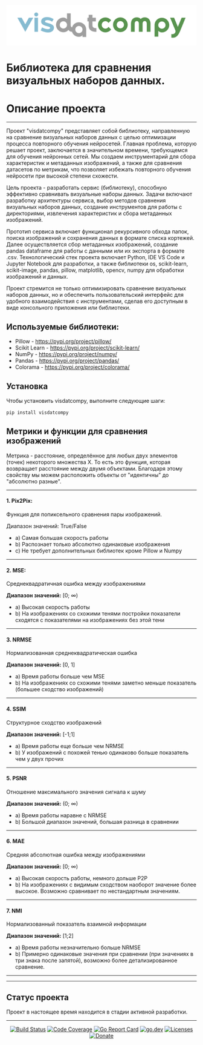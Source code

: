 ![Alt text](static/logo.png)
# Библиотека для сравнения визуальных наборов данных.

# Описание проекта
___
Проект "visdatcompy" представляет собой библиотеку, направленную на сравнение визуальных наборов данных с целью оптимизации процесса повторного обучения нейросетей. Главная проблема, которую решает проект, заключается в значительном времени, требующемся для обучения нейронных сетей. Мы создаем инструментарий для сбора характеристик и метаданных изображений, а также для сравнения датасетов по метрикам, что позволяет избежать повторного обучения нейросети при высокой степени схожести.

Цель проекта - разработать сервис (библиотеку), способную эффективно сравнивать визуальные наборы данных. Задачи включают разработку архитектуры сервиса, выбор методов сравнения визуальных наборов данных, создание инструментов для работы с директориями, извлечения характеристик и сбора метаданных изображений.

Прототип сервиса включает функционал рекурсивного обхода папок, поиска изображений и сохранения данных в формате списка кортежей. Далее осуществляется сбор метаданных изображений, создание pandas dataframe для работы с данными или их экспорта в формате .csv. Технологический стек проекта включает Python, IDE VS Code и Jupyter Notebook для разработки, а также библиотеки os, scikit-learn, scikit-image, pandas, pillow, matplotlib, opencv, numpy для обработки изображений и данных.

Проект стремится не только оптимизировать сравнение визуальных наборов данных, но и обеспечить пользовательский интерфейс для удобного взаимодействия с инструментами, сделав его доступным в виде консольного приложения или библиотеки.

## Используемые библиотеки:

-   Pillow - https://pypi.org/project/pillow/
-   Scikit Learn - https://pypi.org/project/scikit-learn/
-   NumPy - https://pypi.org/project/numpy/
-   Pandas - https://pypi.org/project/pandas/
-   Colorama - https://pypi.org/project/colorama/

## Установка

Чтобы установить visdatcompy, выполните следующие шаги:

```bash
pip install visdatcompy
```
## Метрики и функции для сравнения изображений
Метрика - расстояние, определённое для любых двух элементов (точек) некоторого множества X. То есть это функция, которая возвращает расстояние между двумя объектами. Благодаря этому свойству мы можем расположить объекты от "идентичны" до "абсолютно разные".
___

#### 1. Pix2Pix:
 Функция для попиксельного сравнения пары изображений.

Диапазон значений: True/False
- a) Самая большая скорость работы
- b) Распознает только абсолютно одинаковые изображения
- c) Не требует дополнительных библиотек кроме Pillow и Numpy
___
#### 2. MSE:
Среднеквадратичная ошибка между изображениями</p>
**Диапазон значений:** [0; ∞)
- a) Высокая скорость работы
- b) На изображениях со схожими тенями постройки показатели сходятся с показателями на изображениях без этой тени
___
#### 3. NRMSE
Нормализованная среднеквадратическая ошибка

**Диапазон значений:** [0, 1]
  - a) Время работы больше чем MSE
  - b) На изображениях со схожими тенями заметно меньше показатель (большее сходство изображений)
___
#### 4. SSIM
Структурное сходство изображений

 **Диапазон значений:** [-1;1]
  - a) Время работы еще больше чем NRMSE
  - b) У изображений с похожей тенью одинаково больше показатель чем у двух прочих
___
#### 5. PSNR
Отношение максимального значения сигнала к шуму

**Диапазон значений:** (0; ∞)
  - a) Время работы наравне с NRMSE
  - b) Большой диапазон значений, большая разница в сравнении
___
#### 6. MAE
Средняя абсолютная ошибка между изображениями

**Диапазон значений:** [0; ∞)
  - a) Высокая скорость работы, немного дольше P2P
  - b) На изображениях с видимым сходством наоборот значение более высокое. Возможно сравнивает по нестандартным значениям.
___
#### 7. NMI
Нормализованный показатель взаимной информации

**Диапазон значений:** [1;2]
  - a) Время работы незначительно больше NRMSE
  - b) Примерно одинаковые значения при сравнении (при значениях в три знака после запятой), возможно более детализированное сравнение.
___

___
## Статус проекта
Проект в настоящее время находится в стадии активной разработки.
___
<p align="center">
    <a href="https://github.com/xuri/excelize/actions/workflows/go.yml"><img src="https://github.com/xuri/excelize/actions/workflows/go.yml/badge.svg" alt="Build Status"></a>
    <a href="https://codecov.io/gh/qax-os/excelize"><img src="https://codecov.io/gh/qax-os/excelize/branch/master/graph/badge.svg" alt="Code Coverage"></a>
    <a href="https://goreportcard.com/report/github.com/xuri/excelize/v2"><img src="https://goreportcard.com/badge/github.com/xuri/excelize/v2" alt="Go Report Card"></a>
    <a href="https://pkg.go.dev/github.com/xuri/excelize/v2"><img src="https://img.shields.io/badge/go.dev-reference-007d9c?logo=go&logoColor=white" alt="go.dev"></a>
    <a href="https://opensource.org/licenses/BSD-3-Clause"><img src="https://img.shields.io/badge/license-bsd-orange.svg" alt="Licenses"></a>
    <a href="https://www.paypal.com/paypalme/xuri"><img src="https://img.shields.io/badge/Donate-PayPal-green.svg" alt="Donate"></a>
</p>

